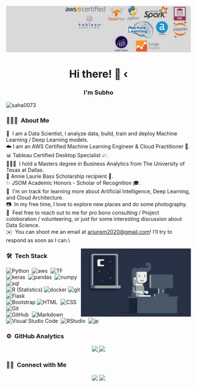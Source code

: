 ![Saha Banner](https://github.com/saha0073/saha0073/blob/main/a.jfif)

<h1 align="center">Hi there! 👋 ‹</h1>
<h3 align="center">I'm Subho</h3>

<p align="left"> <img src="https://komarev.com/ghpvc/?username=saha0073" alt="saha0073" /> </p>
<!-- ## 👋 &nbsp;Hey there! I'm Subho -->

### 👨🏻‍💻 &nbsp;About Me

🤖 &nbsp;I am a Data Scientist, I analyze data, build, train and deploy Machine Learning / Deep Learning models.\
☁️ I am an AWS Certified Machine Learning Engineer & Cloud Practitioner 🧠.\
📊 Tableau Certified Desktop Specialist 📈.\
🧑🏻‍🎓 &nbsp;I hold a Masters degree in Business Analytics from The University of Texas at Dallas.\
   🌟 Annie Laurie Bass Scholarship recipient 🥇.\
   ✨ JSOM Academic Honors - Scholar of Recognition 🎓.\
🌱 &nbsp;I'm on track for learning more about Artificial Intelligence, Deep Learning, and Cloud Architecture.\
📷 &nbsp;In my free time, I love to explore new places and do some photography.\
💬 &nbsp;Feel free to reach out to me for pro bono consulting / Project coloboration / volunteering, or just for some interesting discussion about Data Science.\
✉️ &nbsp;You can shoot me an email at arjunsm2020@gmail.com! I'll try to respond as soon as I can.\

<img alt="Night Coding" src="https://github.com/arjuns2020/arjuns2020/blob/main/Night-Coding.gif" align="right"/>


 

### 🛠 &nbsp;Tech Stack

![Python](https://img.shields.io/badge/-Python-05122A?style=flat&logo=python)&nbsp;
![aws](https://img.shields.io/badge/AWS%20-%23FF9900.svg?&style=for-the-badge&logo=amazon-aws&logoColor=white)&nbsp;
![TF](https://aleen42.github.io/badges/src/tensorflow.svg)&nbsp;\
![keras](https://img.shields.io/badge/Keras%20-%23D00000.svg?&style=for-the-badge&logo=Keras&logoColor=whit)&nbsp;
![pandas](https://img.shields.io/badge/pandas%20-%23150458.svg?&style=for-the-badge&logo=pandas&logoColor=white)&nbsp;
![numpy](https://img.shields.io/badge/numpy%20-%23013243.svg?&style=for-the-badge&logo=numpy&logoColor=white)&nbsp;
![sql](https://img.shields.io/badge/postgres-%23316192.svg?&style=for-the-badge&logo=postgresql&logoColor=white)&nbsp;\
![R (Statistics)](https://img.shields.io/badge/-R-05122A?style=flat&logo=R&logoColor=276DC3)
![docker](https://aleen42.github.io/badges/src/docker.svg)
![git](https://aleen42.github.io/badges/src/github.svg)
![Flask](https://img.shields.io/badge/-Flask-05122A?style=flat&logo=flask)&nbsp;\
![Bootstrap](https://img.shields.io/badge/-Bootstrap-05122A?style=flat&logo=bootstrap&logoColor=563D7C)
![HTML](https://img.shields.io/badge/-HTML-05122A?style=flat&logo=HTML5)&nbsp;
![CSS](https://img.shields.io/badge/-CSS-05122A?style=flat&logo=CSS3&logoColor=1572B6)&nbsp;
![Git](https://img.shields.io/badge/-Git-05122A?style=flat&logo=git)&nbsp;\
![GitHub](https://img.shields.io/badge/-GitHub-05122A?style=flat&logo=github)&nbsp;
![Markdown](https://img.shields.io/badge/-Markdown-05122A?style=flat&logo=markdown)
![Visual Studio Code](https://img.shields.io/badge/-Visual%20Studio%20Code-05122A?style=flat&logo=visual-studio-code&logoColor=007ACC)&nbsp;
![RStudio](https://img.shields.io/badge/-RStudio-05122A?style=flat&logo=rstudio)&nbsp;
![jp](https://img.shields.io/badge/Jupyter%20-%23F37626.svg?&style=for-the-badge&logo=Jupyter&logoColor=white)&nbsp;

### ⚙️ &nbsp;GitHub Analytics

<p align="center">
<a href="https://github.com/saha0073">
  <img height="180em" src="https://github-readme-stats-eight-theta.vercel.app/api?username=saha0073&show_icons=true&theme=algolia&include_all_commits=true&count_private=true"/>
  <img height="180em" src="https://github-readme-stats-eight-theta.vercel.app/api/top-langs/?username=saha0073&layout=compact&langs_count=8&theme=algolia"/>
</a>
</p>


### 🤝🏻 &nbsp;Connect with Me

<p align="center">  
<a href="https://linkedin.com/in/arjuns2020"><img src="https://img.shields.io/badge/LinkedIn-0077B5?style=for-the-badge&logo=linkedin&logoColor=white"/></a>
<a href="mailto:arjunsm2020@gmail.com"><img src="https://img.shields.io/badge/-Email me-D14836?style=flat-square&logo=Gmail&logoColor=white"/></a>
</p>
